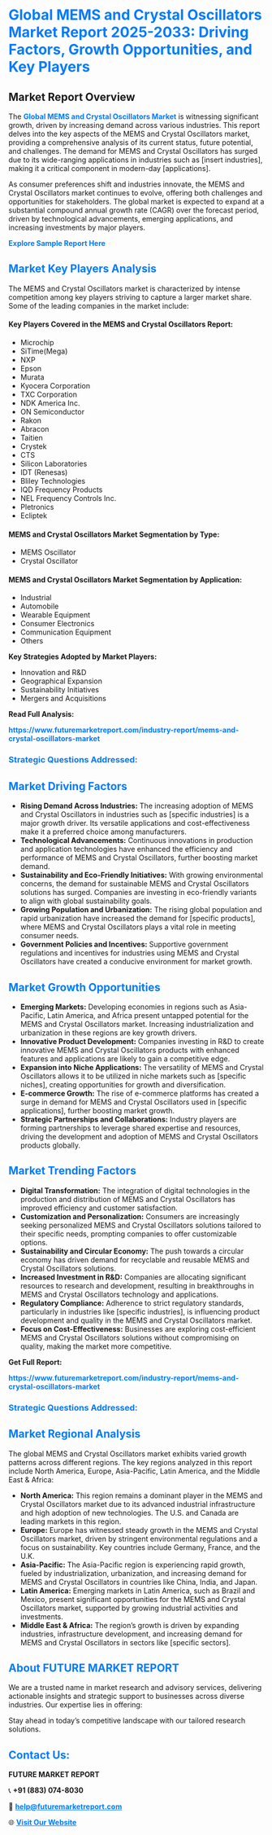 <h1 style="color: #007BFF;">Global MEMS and Crystal Oscillators Market Report 2025-2033: Driving Factors, Growth Opportunities, and Key Players</h1>

<section id="overview">
<h2>Market Report Overview</h2>
<p>The <a href="https://www.futuremarketreport.com/industry-report/mems-and-crystal-oscillators-market" style="color: #007BFF; text-decoration: none;"><strong>Global MEMS and Crystal Oscillators Market</strong></a> is witnessing significant growth, driven by increasing demand across various industries. This report delves into the key aspects of the MEMS and Crystal Oscillators market, providing a comprehensive analysis of its current status, future potential, and challenges. The demand for MEMS and Crystal Oscillators has surged due to its wide-ranging applications in industries such as [insert industries], making it a critical component in modern-day [applications].</p>
<p>As consumer preferences shift and industries innovate, the MEMS and Crystal Oscillators market continues to evolve, offering both challenges and opportunities for stakeholders. The global market is expected to expand at a substantial compound annual growth rate (CAGR) over the forecast period, driven by technological advancements, emerging applications, and increasing investments by major players.</p>
</section>

<section id="overview">
<p><a href="https://www.futuremarketreport.com/request-sample/reportId=43294" style="color: #007BFF; text-decoration: none;"><strong>Explore Sample Report Here</strong></a></p>
</section>

<section id="key-players">
<h2 style="color: #007BFF;">Market Key Players Analysis</h2>
<p>The MEMS and Crystal Oscillators market is characterized by intense competition among key players striving to capture a larger market share. Some of the leading companies in the market include:</p>
<h4>Key Players Covered in the MEMS and Crystal Oscillators Report:</h4>
<ul><li>Microchip</li><li>SiTime(Mega)</li><li>NXP</li><li>Epson</li><li>Murata</li><li>Kyocera Corporation</li><li>TXC Corporation</li><li>NDK America Inc.</li><li>ON Semiconductor</li><li>Rakon</li><li>Abracon</li><li>Taitien</li><li>Crystek</li><li>CTS</li><li>Silicon Laboratories</li><li>IDT (Renesas)</li><li>Bliley Technologies</li><li>IQD Frequency Products</li><li>NEL Frequency Controls Inc.</li><li>Pletronics</li><li>Ecliptek</li></ul>
<h4>MEMS and Crystal Oscillators Market Segmentation by Type:</h4>
<ul><li>MEMS Oscillator</li><li>Crystal Oscillator</li></ul>

<h4>MEMS and Crystal Oscillators Market Segmentation by Application:</h4>
<ul><li>Industrial</li><li>Automobile</li><li>Wearable Equipment</li><li>Consumer Electronics</li><li>Communication Equipment</li><li>Others</li></ul>
<p><strong>Key Strategies Adopted by Market Players:</strong></p>
<ul>
<li>Innovation and R&D</li>
<li>Geographical Expansion</li>
<li>Sustainability Initiatives</li>
<li>Mergers and Acquisitions</li>
</ul>
</section>

<section>
<p><strong>Read Full Analysis: </strong></p><a href="https://www.futuremarketreport.com/industry-report/mems-and-crystal-oscillators-market" style="color: #007BFF; text-decoration: none;"><strong>https://www.futuremarketreport.com/industry-report/mems-and-crystal-oscillators-market</strong></a>
<h3 style="color: #007BFF;">Strategic Questions Addressed:</h3>
</section>

<section id="driving-factors">
<h2 style="color: #007BFF;">Market Driving Factors</h2>
<ul>
<li><strong>Rising Demand Across Industries:</strong> The increasing adoption of MEMS and Crystal Oscillators in industries such as [specific industries] is a major growth driver. Its versatile applications and cost-effectiveness make it a preferred choice among manufacturers.</li>
<li><strong>Technological Advancements:</strong> Continuous innovations in production and application technologies have enhanced the efficiency and performance of MEMS and Crystal Oscillators, further boosting market demand.</li>
<li><strong>Sustainability and Eco-Friendly Initiatives:</strong> With growing environmental concerns, the demand for sustainable MEMS and Crystal Oscillators solutions has surged. Companies are investing in eco-friendly variants to align with global sustainability goals.</li>
<li><strong>Growing Population and Urbanization:</strong> The rising global population and rapid urbanization have increased the demand for [specific products], where MEMS and Crystal Oscillators plays a vital role in meeting consumer needs.</li>
<li><strong>Government Policies and Incentives:</strong> Supportive government regulations and incentives for industries using MEMS and Crystal Oscillators have created a conducive environment for market growth.</li>
</ul>
</section>

<section id="growth-opportunities">
<h2 style="color: #007BFF;">Market Growth Opportunities</h2>
<ul>
<li><strong>Emerging Markets:</strong> Developing economies in regions such as Asia-Pacific, Latin America, and Africa present untapped potential for the MEMS and Crystal Oscillators market. Increasing industrialization and urbanization in these regions are key growth drivers.</li>
<li><strong>Innovative Product Development:</strong> Companies investing in R&D to create innovative MEMS and Crystal Oscillators products with enhanced features and applications are likely to gain a competitive edge.</li>
<li><strong>Expansion into Niche Applications:</strong> The versatility of MEMS and Crystal Oscillators allows it to be utilized in niche markets such as [specific niches], creating opportunities for growth and diversification.</li>
<li><strong>E-commerce Growth:</strong> The rise of e-commerce platforms has created a surge in demand for MEMS and Crystal Oscillators used in [specific applications], further boosting market growth.</li>
<li><strong>Strategic Partnerships and Collaborations:</strong> Industry players are forming partnerships to leverage shared expertise and resources, driving the development and adoption of MEMS and Crystal Oscillators products globally.</li>
</ul>
</section>

<section id="trending-factors">
<h2 style="color: #007BFF;">Market Trending Factors</h2>
<ul>
<li><strong>Digital Transformation:</strong> The integration of digital technologies in the production and distribution of MEMS and Crystal Oscillators has improved efficiency and customer satisfaction.</li>
<li><strong>Customization and Personalization:</strong> Consumers are increasingly seeking personalized MEMS and Crystal Oscillators solutions tailored to their specific needs, prompting companies to offer customizable options.</li>
<li><strong>Sustainability and Circular Economy:</strong> The push towards a circular economy has driven demand for recyclable and reusable MEMS and Crystal Oscillators solutions.</li>
<li><strong>Increased Investment in R&D:</strong> Companies are allocating significant resources to research and development, resulting in breakthroughs in MEMS and Crystal Oscillators technology and applications.</li>
<li><strong>Regulatory Compliance:</strong> Adherence to strict regulatory standards, particularly in industries like [specific industries], is influencing product development and quality in the MEMS and Crystal Oscillators market.</li>
<li><strong>Focus on Cost-Effectiveness:</strong> Businesses are exploring cost-efficient MEMS and Crystal Oscillators solutions without compromising on quality, making the market more competitive.</li>
</ul>
</section>

<section>
<p><strong>Get Full Report: </strong></p><a href="https://www.futuremarketreport.com/industry-report/mems-and-crystal-oscillators-market" style="color: #007BFF; text-decoration: none;"><strong>https://www.futuremarketreport.com/industry-report/mems-and-crystal-oscillators-market</strong></a>
<h3 style="color: #007BFF;">Strategic Questions Addressed:</h3>
</section>


<section id="regional-analysis">
<h2 style="color: #007BFF;">Market Regional Analysis</h2>
<p>The global MEMS and Crystal Oscillators market exhibits varied growth patterns across different regions. The key regions analyzed in this report include North America, Europe, Asia-Pacific, Latin America, and the Middle East & Africa:</p>
<ul>
<li><strong>North America:</strong> This region remains a dominant player in the MEMS and Crystal Oscillators market due to its advanced industrial infrastructure and high adoption of new technologies. The U.S. and Canada are leading markets in this region.</li>
<li><strong>Europe:</strong> Europe has witnessed steady growth in the MEMS and Crystal Oscillators market, driven by stringent environmental regulations and a focus on sustainability. Key countries include Germany, France, and the U.K.</li>
<li><strong>Asia-Pacific:</strong> The Asia-Pacific region is experiencing rapid growth, fueled by industrialization, urbanization, and increasing demand for MEMS and Crystal Oscillators in countries like China, India, and Japan.</li>
<li><strong>Latin America:</strong> Emerging markets in Latin America, such as Brazil and Mexico, present significant opportunities for the MEMS and Crystal Oscillators market, supported by growing industrial activities and investments.</li>
<li><strong>Middle East & Africa:</strong> The region’s growth is driven by expanding industries, infrastructure development, and increasing demand for MEMS and Crystal Oscillators in sectors like [specific sectors].</li>
</ul>
</section>

<footer>
<h2 style="color: #007BFF;">About FUTURE MARKET REPORT</h2>
<p>We are a trusted name in market research and advisory services, delivering actionable insights and strategic support to businesses across diverse industries. Our expertise lies in offering:</p>

<p>Stay ahead in today’s competitive landscape with our tailored research solutions.</p>

<h2 style="color: #007BFF;">Contact Us:</h2>
<p><strong>FUTURE MARKET REPORT</strong></p>
<p>📞 <strong>+91 (883) 074-8030</strong></p>
<p>📧 <strong><a href="mailto:help@futuremarketreport.com" style="color: #007BFF;">help@futuremarketreport.com</a></strong></p>
<p>🌐 <strong><a href="https://www.futuremarketreport.com/" style="color: #007BFF;">Visit Our Website</a></strong></p>
</footer>